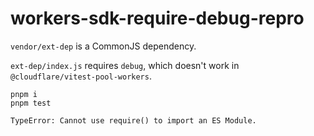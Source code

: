 # workers-sdk-require-debug-repro

`vendor/ext-dep` is a CommonJS dependency.

`ext-dep/index.js` requires `debug`, which doesn't work in `@cloudflare/vitest-pool-workers`.

```
pnpm i
pnpm test
```

```
TypeError: Cannot use require() to import an ES Module.
```
